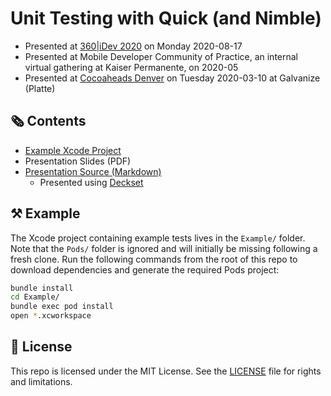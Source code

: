# Unit Testing with Quick (and Nimble)

- Presented at [360|iDev 2020](https://360idev.com/sessions/unit-testing-with-quick-and-nimble/)
on Monday 2020-08-17
- Presented at Mobile Developer Community of Practice,
an internal virtual gathering at Kaiser Permanente, on 2020-05
- Presented at [Cocoaheads Denver](https://www.meetup.com/CocoaheadsDenver/)
on Tuesday 2020-03-10 at Galvanize (Platte)

## 🗞 Contents

- [Example Xcode Project](Example/)
- Presentation Slides (PDF)
- [Presentation Source (Markdown)](presentation.md)
  - Presented using [Deckset](https://www.deckset.com/)

## ⚒️ Example

The Xcode project containing example tests lives in the `Example/` folder.
Note that the `Pods/` folder is ignored and will initially be missing following
a fresh clone. Run the following commands from the root of this repo to download
dependencies and generate the required Pods project:

```bash
bundle install
cd Example/
bundle exec pod install
open *.xcworkspace
```

## 📄 License

This repo is licensed under the MIT License. See the [LICENSE](LICENSE.md) file for rights and limitations.
